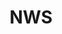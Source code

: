 ---
# This topic lives at
# https://digital.gov/topics/nws

slug: "nws"

# Topic Title
title: "NWS"

# description — keep it short and clear
summary: ""


# Weight
weight: 1

# For more information on managing topics,
# see https://github.com/GSA/digitalgov.gov/wiki
---